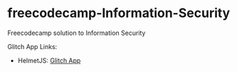 # freecodecamp-Information-Security
Freecodecamp solution to Information Security
 
Glitch App Links:    
- HelmetJS: [Glitch App](https://spotty-pink.glitch.me)   
